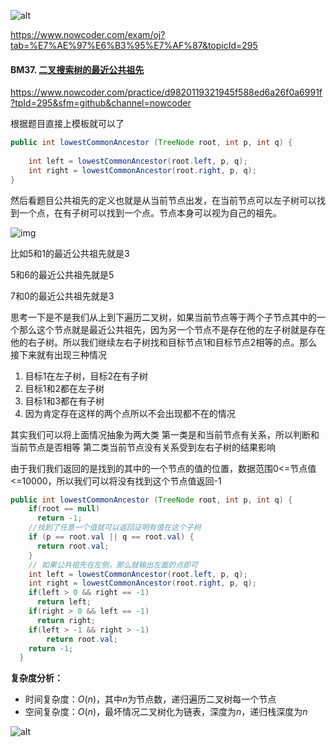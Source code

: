 ![alt](https://uploadfiles.nowcoder.com/bm/top101-head.jpg)

https://www.nowcoder.com/exam/oj?tab=%E7%AE%97%E6%B3%95%E7%AF%87&topicId=295

#### BM37. [二叉搜索树的最近公共祖先](https://www.nowcoder.com/practice/d9820119321945f588ed6a26f0a6991f?tpId=295&sfm=github&channel=nowcoder)

https://www.nowcoder.com/practice/d9820119321945f588ed6a26f0a6991f?tpId=295&sfm=github&channel=nowcoder

根据题目直接上模板就可以了

```java
public int lowestCommonAncestor (TreeNode root, int p, int q) {
    
    int left = lowestCommonAncestor(root.left, p, q);
    int right = lowestCommonAncestor(root.right, p, q);
}
```

然后看题目公共祖先的定义也就是从当前节点出发，在当前节点可以左子树可以找到一个点，在有子树可以找到一个点。节点本身可以视为自己的祖先。

![img](https://uploadfiles.nowcoder.com/images/20211014/423483716_1634206667843/D2B5CA33BD970F64A6301FA75AE2EB22)

比如5和1的最近公共祖先就是3

5和6的最近公共祖先就是5

7和0的最近公共祖先就是3



思考一下是不是我们从上到下遍历二叉树，如果当前节点等于两个子节点其中的一个那么这个节点就是最近公共祖先，因为另一个节点不是存在他的左子树就是存在他的右子树。所以我们继续左右子树找和目标节点1和目标节点2相等的点。那么接下来就有出现三种情况

1. 目标1在左子树，目标2在有子树
2. 目标1和2都在左子树
3. 目标1和3都在有子树
4. 因为肯定存在这样的两个点所以不会出现都不在的情况

其实我们可以将上面情况抽象为两大类
第一类是和当前节点有关系，所以判断和当前节点是否相等
第二类当前节点没有关系受到左右子树的结果影响

由于我们我们返回的是找到的其中的一个节点的值的位置，数据范围0<=节点值<=10000，所以我们可以将没有找到这个节点值返回-1

```java
public int lowestCommonAncestor (TreeNode root, int p, int q) {
    if(root == null)
      return -1;
    //找到了任意一个值就可以返回证明有值在这个子树
    if (p == root.val || q == root.val) {
      return root.val;
    }
    // 如果公共祖先在左侧，那么就输出左面的点即可
    int left = lowestCommonAncestor(root.left, p, q);
    int right = lowestCommonAncestor(root.right, p, q);
    if(left > 0 && right == -1)
      return left;
    if(right > 0 && left == -1)
      return right;
    if(left > -1 && right > -1)
        return root.val;
    return -1;
  }
```

**复杂度分析：**
- 时间复杂度：$O(n)$，其中$n$为节点数，递归遍历二叉树每一个节点
- 空间复杂度：$O(n)$，最坏情况二叉树化为链表，深度为$n$，递归栈深度为$n$

![alt](https://uploadfiles.nowcoder.com/bm/top101-tail.jpg)